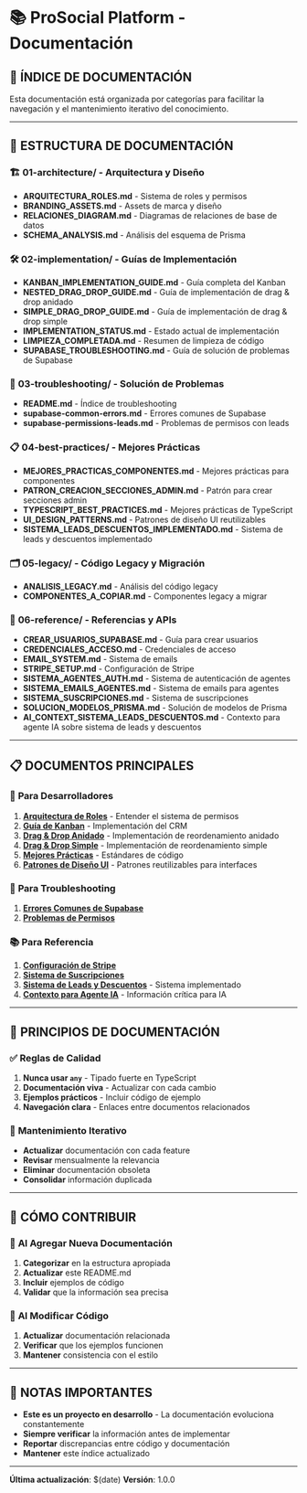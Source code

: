 # 📚 ProSocial Platform - Documentación

## 🎯 **ÍNDICE DE DOCUMENTACIÓN**

Esta documentación está organizada por categorías para facilitar la navegación y el mantenimiento iterativo del conocimiento.

---

## 📁 **ESTRUCTURA DE DOCUMENTACIÓN**

### 🏗️ **01-architecture/** - Arquitectura y Diseño

- **ARQUITECTURA_ROLES.md** - Sistema de roles y permisos
- **BRANDING_ASSETS.md** - Assets de marca y diseño
- **RELACIONES_DIAGRAM.md** - Diagramas de relaciones de base de datos
- **SCHEMA_ANALYSIS.md** - Análisis del esquema de Prisma

### 🛠️ **02-implementation/** - Guías de Implementación

- **KANBAN_IMPLEMENTATION_GUIDE.md** - Guía completa del Kanban
- **NESTED_DRAG_DROP_GUIDE.md** - Guía de implementación de drag & drop anidado
- **SIMPLE_DRAG_DROP_GUIDE.md** - Guía de implementación de drag & drop simple
- **IMPLEMENTATION_STATUS.md** - Estado actual de implementación
- **LIMPIEZA_COMPLETADA.md** - Resumen de limpieza de código
- **SUPABASE_TROUBLESHOOTING.md** - Guía de solución de problemas de Supabase

### 🔧 **03-troubleshooting/** - Solución de Problemas

- **README.md** - Índice de troubleshooting
- **supabase-common-errors.md** - Errores comunes de Supabase
- **supabase-permissions-leads.md** - Problemas de permisos con leads

### 📋 **04-best-practices/** - Mejores Prácticas

- **MEJORES_PRACTICAS_COMPONENTES.md** - Mejores prácticas para componentes
- **PATRON_CREACION_SECCIONES_ADMIN.md** - Patrón para crear secciones admin
- **TYPESCRIPT_BEST_PRACTICES.md** - Mejores prácticas de TypeScript
- **UI_DESIGN_PATTERNS.md** - Patrones de diseño UI reutilizables
- **SISTEMA_LEADS_DESCUENTOS_IMPLEMENTADO.md** - Sistema de leads y descuentos implementado

### 🗂️ **05-legacy/** - Código Legacy y Migración

- **ANALISIS_LEGACY.md** - Análisis del código legacy
- **COMPONENTES_A_COPIAR.md** - Componentes legacy a migrar

### 📖 **06-reference/** - Referencias y APIs

- **CREAR_USUARIOS_SUPABASE.md** - Guía para crear usuarios
- **CREDENCIALES_ACCESO.md** - Credenciales de acceso
- **EMAIL_SYSTEM.md** - Sistema de emails
- **STRIPE_SETUP.md** - Configuración de Stripe
- **SISTEMA_AGENTES_AUTH.md** - Sistema de autenticación de agentes
- **SISTEMA_EMAILS_AGENTES.md** - Sistema de emails para agentes
- **SISTEMA_SUSCRIPCIONES.md** - Sistema de suscripciones
- **SOLUCION_MODELOS_PRISMA.md** - Solución de modelos de Prisma
- **AI_CONTEXT_SISTEMA_LEADS_DESCUENTOS.md** - Contexto para agente IA sobre sistema de leads y descuentos

---

## 📋 **DOCUMENTOS PRINCIPALES**

### 🚀 **Para Desarrolladores**

1. **[Arquitectura de Roles](./01-architecture/ARQUITECTURA_ROLES.md)** - Entender el sistema de permisos
2. **[Guía de Kanban](./02-implementation/KANBAN_IMPLEMENTATION_GUIDE.md)** - Implementación del CRM
3. **[Drag & Drop Anidado](./02-implementation/NESTED_DRAG_DROP_GUIDE.md)** - Implementación de reordenamiento anidado
4. **[Drag & Drop Simple](./02-implementation/SIMPLE_DRAG_DROP_GUIDE.md)** - Implementación de reordenamiento simple
5. **[Mejores Prácticas](./04-best-practices/MEJORES_PRACTICAS_COMPONENTES.md)** - Estándares de código
6. **[Patrones de Diseño UI](./04-best-practices/UI_DESIGN_PATTERNS.md)** - Patrones reutilizables para interfaces

### 🔧 **Para Troubleshooting**

1. **[Errores Comunes de Supabase](./03-troubleshooting/supabase-common-errors.md)**
2. **[Problemas de Permisos](./03-troubleshooting/supabase-permissions-leads.md)**

### 📚 **Para Referencia**

1. **[Configuración de Stripe](./06-reference/STRIPE_SETUP.md)**
2. **[Sistema de Suscripciones](./06-reference/SISTEMA_SUSCRIPCIONES.md)**
3. **[Sistema de Leads y Descuentos](./04-best-practices/SISTEMA_LEADS_DESCUENTOS_IMPLEMENTADO.md)** - Sistema implementado
4. **[Contexto para Agente IA](./06-reference/AI_CONTEXT_SISTEMA_LEADS_DESCUENTOS.md)** - Información crítica para IA

---

## 🎯 **PRINCIPIOS DE DOCUMENTACIÓN**

### ✅ **Reglas de Calidad**

1. **Nunca usar `any`** - Tipado fuerte en TypeScript
2. **Documentación viva** - Actualizar con cada cambio
3. **Ejemplos prácticos** - Incluir código de ejemplo
4. **Navegación clara** - Enlaces entre documentos relacionados

### 🔄 **Mantenimiento Iterativo**

- **Actualizar** documentación con cada feature
- **Revisar** mensualmente la relevancia
- **Eliminar** documentación obsoleta
- **Consolidar** información duplicada

---

## 📝 **CÓMO CONTRIBUIR**

### 📖 **Al Agregar Nueva Documentación**

1. **Categorizar** en la estructura apropiada
2. **Actualizar** este README.md
3. **Incluir** ejemplos de código
4. **Validar** que la información sea precisa

### 🔧 **Al Modificar Código**

1. **Actualizar** documentación relacionada
2. **Verificar** que los ejemplos funcionen
3. **Mantener** consistencia con el estilo

---

## 🚨 **NOTAS IMPORTANTES**

- **Este es un proyecto en desarrollo** - La documentación evoluciona constantemente
- **Siempre verificar** la información antes de implementar
- **Reportar** discrepancias entre código y documentación
- **Mantener** este índice actualizado

---

**Última actualización**: $(date)
**Versión**: 1.0.0
